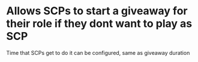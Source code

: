# Allows SCPs to start a giveaway for their role if they dont want to play as SCP
Time that SCPs get to do it can be configured, same as giveaway duration
